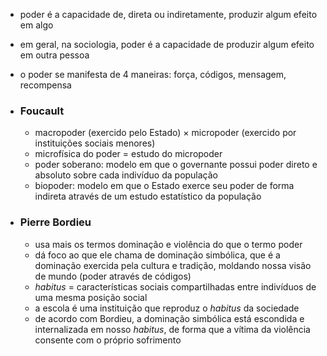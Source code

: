 - poder é a capacidade de, direta ou indiretamente, produzir algum efeito em algo
- em geral, na sociologia, poder é a capacidade de produzir algum efeito em outra pessoa

- o poder se manifesta de 4 maneiras: força, códigos, mensagem, recompensa


- ### Foucault
	- macropoder (exercido pelo Estado) $\times$ micropoder (exercido por instituições sociais menores)
	- microfísica do poder = estudo do micropoder
	- poder soberano: modelo em que o governante possui poder direto e absoluto sobre cada indivíduo da população
	- biopoder: modelo em que o Estado exerce seu poder de forma indireta através de um estudo estatístico da população


- ### Pierre Bordieu
	- usa mais os termos dominação e violência do que o termo poder
	- dá foco ao que ele chama de dominação simbólica, que é a dominação exercida pela cultura e tradição, moldando nossa visão de mundo (poder através de códigos)
	- *habitus* = características sociais compartilhadas entre indivíduos de uma mesma posição social
	- a escola é uma instituição que reproduz o *habitus* da sociedade
	- de acordo com Bordieu, a dominação simbólica está escondida e internalizada em nosso *habitus*, de forma que a vítima da violência consente com o próprio sofrimento